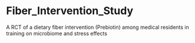 # Fiber_Intervention_Study
A RCT of a dietary fiber intervention (Prebiotin) among medical residents in training on microbiome and stress effects
